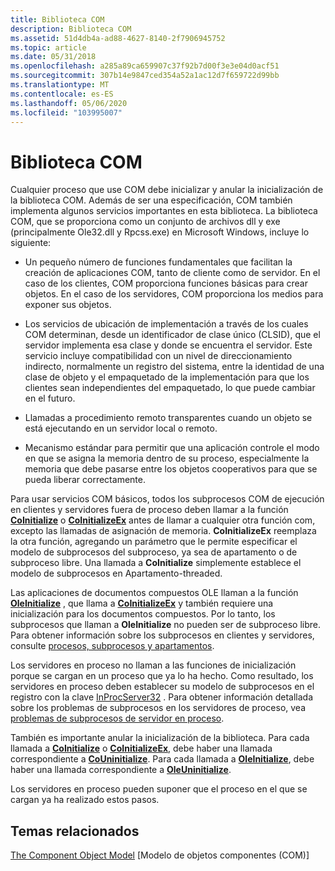 ```yaml
---
title: Biblioteca COM
description: Biblioteca COM
ms.assetid: 51d4db4a-ad88-4627-8140-2f7906945752
ms.topic: article
ms.date: 05/31/2018
ms.openlocfilehash: a285a89ca659907c37f92b7d00f3e3e04d0acf51
ms.sourcegitcommit: 307b14e9847ced354a52a1ac12d7f659722d99bb
ms.translationtype: MT
ms.contentlocale: es-ES
ms.lasthandoff: 05/06/2020
ms.locfileid: "103995007"
---
```

# <a name="the-com-library"></a>Biblioteca COM

Cualquier proceso que use COM debe inicializar y anular la inicialización de la biblioteca COM. Además de ser una especificación, COM también implementa algunos servicios importantes en esta biblioteca. La biblioteca COM, que se proporciona como un conjunto de archivos dll y exe (principalmente Ole32.dll y Rpcss.exe) en Microsoft Windows, incluye lo siguiente:

-   Un pequeño número de funciones fundamentales que facilitan la creación de aplicaciones COM, tanto de cliente como de servidor. En el caso de los clientes, COM proporciona funciones básicas para crear objetos. En el caso de los servidores, COM proporciona los medios para exponer sus objetos.

-   Los servicios de ubicación de implementación a través de los cuales COM determinan, desde un identificador de clase único (CLSID), que el servidor implementa esa clase y donde se encuentra el servidor. Este servicio incluye compatibilidad con un nivel de direccionamiento indirecto, normalmente un registro del sistema, entre la identidad de una clase de objeto y el empaquetado de la implementación para que los clientes sean independientes del empaquetado, lo que puede cambiar en el futuro.

-   Llamadas a procedimiento remoto transparentes cuando un objeto se está ejecutando en un servidor local o remoto.

-   Mecanismo estándar para permitir que una aplicación controle el modo en que se asigna la memoria dentro de su proceso, especialmente la memoria que debe pasarse entre los objetos cooperativos para que se pueda liberar correctamente.

Para usar servicios COM básicos, todos los subprocesos COM de ejecución en clientes y servidores fuera de proceso deben llamar a la función [**CoInitialize**](/windows/desktop/api/Objbase/nf-objbase-coinitialize) o [**CoInitializeEx**](/windows/desktop/api/combaseapi/nf-combaseapi-coinitializeex) antes de llamar a cualquier otra función com, excepto las llamadas de asignación de memoria. **CoInitializeEx** reemplaza la otra función, agregando un parámetro que le permite especificar el modelo de subprocesos del subproceso, ya sea de apartamento o de subproceso libre. Una llamada a **CoInitialize** simplemente establece el modelo de subprocesos en Apartamento-threaded.

Las aplicaciones de documentos compuestos OLE llaman a la función [**OleInitialize**](/windows/desktop/api/Ole2/nf-ole2-oleinitialize) , que llama a [**CoInitializeEx**](/windows/desktop/api/combaseapi/nf-combaseapi-coinitializeex) y también requiere una inicialización para los documentos compuestos. Por lo tanto, los subprocesos que llaman a **OleInitialize** no pueden ser de subproceso libre. Para obtener información sobre los subprocesos en clientes y servidores, consulte [procesos, subprocesos y apartamentos](processes--threads--and-apartments.md).

Los servidores en proceso no llaman a las funciones de inicialización porque se cargan en un proceso que ya lo ha hecho. Como resultado, los servidores en proceso deben establecer su modelo de subprocesos en el registro con la clave [InProcServer32](inprocserver32.md) . Para obtener información detallada sobre los problemas de subprocesos en los servidores de proceso, vea [problemas de subprocesos de servidor en proceso](in-process-server-threading-issues.md).

También es importante anular la inicialización de la biblioteca. Para cada llamada a [**CoInitialize**](/windows/desktop/api/Objbase/nf-objbase-coinitialize) o [**CoInitializeEx**](/windows/desktop/api/combaseapi/nf-combaseapi-coinitializeex), debe haber una llamada correspondiente a [**CoUninitialize**](/windows/desktop/api/combaseapi/nf-combaseapi-couninitialize). Para cada llamada a [**OleInitialize**](/windows/desktop/api/Ole2/nf-ole2-oleinitialize), debe haber una llamada correspondiente a [**OleUninitialize**](/windows/desktop/api/Ole2/nf-ole2-oleuninitialize).

Los servidores en proceso pueden suponer que el proceso en el que se cargan ya ha realizado estos pasos.

## <a name="related-topics"></a>Temas relacionados

<dl> <dt>

[The Component Object Model](the-component-object-model.md) [Modelo de objetos componentes (COM)]
</dt> </dl>

 

 





